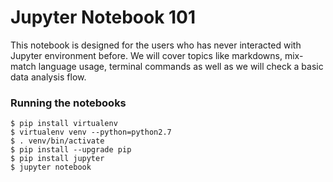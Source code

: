 # Jupyter Notebook 101

This notebook is designed for the users who has never interacted with Jupyter environment before. We will cover topics like markdowns, mix-match language usage, terminal commands as well as we will check a basic data analysis flow.

### Running the notebooks

    $ pip install virtualenv
    $ virtualenv venv --python=python2.7
    $ . venv/bin/activate
    $ pip install --upgrade pip
    $ pip install jupyter
    $ jupyter notebook
    